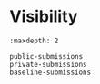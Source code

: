 # Visibility

```{toctree}
:maxdepth: 2

public-submissions
private-submissions
baseline-submissions

